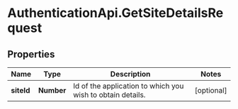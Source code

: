 # AuthenticationApi.GetSiteDetailsRequest

## Properties

Name | Type | Description | Notes
------------ | ------------- | ------------- | -------------
**siteId** | **Number** | Id of the application to which you wish to obtain details. | [optional] 


